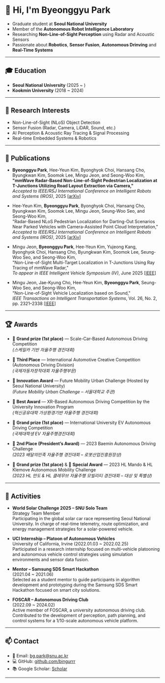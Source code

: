 # 👋 Hi, I'm Byeonggyu Park

- Graduate student at **Seoul National University**  
- Member of the **Autonomous Robot Intelligence Laboratory**  
- Researching **Non-Line-of-Sight Perception** using Radar and Acoustic Sensors  
- Passionate about **Robotics**, **Sensor Fusion**, **Autonomous Drinving** and **Real-Time Systems**

---

## 🎓 Education
- **Seoul National University** (2025 ~ )  
- **Kookmin University** (2018 ~ 2024)
---

## 🔬 Research Interests
- Non-Line-of-Sight (NLoS) Object Detection
- Sensor Fusion (Radar, Camera, LiDAR, Sound, etc.)
- AI Perception & Acoustic Ray Tracing & Signal Processing 
- Real-time Embedded Systems & Robotics

---

## 📝 Publications
- **Byeonggyu Park**, Hee-Yeun Kim, Byonghyok Choi, Hansang Cho, Byungkwan Kim, Soomok Lee, Mingu Jeon, and Seong-Woo Kim,  
  **"mmWave Radar-Based Non-Line-of-Sight Pedestrian Localization at T-Junctions Utilizing Road Layout Extraction via Camera,"**  
  _Accepted to IEEE/RSJ International Conference on Intelligent Robots and Systems (IROS)_, 2025 [[arXiv](https://arxiv.org/abs/2508.02348)]
  
- Hee-Yeun Kim, **Byeonggyu Park**, Byonghyok Choi, Hansang Cho, Byungkwan Kim, Soomok Lee, Mingu Jeon, Seung-Woo Seo, and Seong-Woo Kim,  
  "Radar-Based NLoS Pedestrian Localization for Darting-Out Scenarios Near Parked Vehicles with Camera-Assisted Point Cloud Interpretation,"  
  _Accepted to IEEE/RSJ International Conference on Intelligent Robots and Systems (IROS)_, 2025 [[arXiv](https://arxiv.org/html/2508.04033v1)]

- Mingu Jeon, **Byeonggyu Park**, Hee-Yeun Kim, Yujeong Kang, Byonghyok Choi, Hansang Cho, Byungkwan Kim, Soomok Lee, Seung-Woo Seo, and Seong-Woo Kim,  
  "Non-Line-of-Sight Multi-Target Localization in T-Junctions Using Ray Tracing of mmWave Radar,"  
  _To appear in IEEE Intelligent Vehicle Symposium (IV)_, June 2025 [[IEEE](https://ieeexplore.ieee.org/stamp/stamp.jsp?arnumber=11097630&tag=1)]
  
- Mingu Jeon, Jae-Kyung Cho, Hee-Yeun Kim, **Byeonggyu Park**, Seung-Woo Seo, and Seong-Woo Kim,  
  "Non-Line-of-Sight Vehicle Localization based on Sound,"  
  _IEEE Transactions on Intelligent Transportation Systems_, Vol. 26, No. 2, pp. 2321–2338 [[IEEE](https://ieeexplore.ieee.org/document/10790925)]

---

## 🏆 Awards

- 🥇 **Grand prize (1st place)** — Scale-Car-Based Autonomous Driving Competition  
  *(스케일카 기반 자율주행 경진대회)*

- 🥉 **Third Place** — International Automotive Creative Competition (Autonomous Driving Division)  
  *(국제자동차창작대회 자율주행부문)*

- 🌟 **Innovation Award** — Future Mobility Urban Challenge (Hosted by Seoul National University)  
  *(Future Mobility Urban Challenge – 서울대학교 주관)*

- 🥇 **Best Award** — XR-Based Autonomous Driving Competition by the University Innovation Program  
  *(혁신공유대학 가상환경기반 자율주행 경진대회)*

- 🥇 **Grand prize (1st place)** — International University EV Autonomous Driving Competition  
  *(국제대학생 EV 자율주행경진대회)*

- 🥈 **2nd Place (President’s Award)** — 2023 Baemin Autonomous Driving Challenge  
  *(2023 배달의민족 자율주행 경진대회 – 로봇산업진흥원장상)*

- 🥇 **Grand prize (1st place)** & 🌟 **Special Award** — 2023 HL Mando & HL Klemove Autonomous Mobility Challenge  
  *(2023 HL 만도 & HL 클레무브 자율주행 모빌리티 경진대회 – 대상 및 특별상)*

---

## 🚀 Activities
- **World Solar Challenge 2025 – SNU Solo Team**  
  Strategy Team Member  
  Participating in the global solar car race representing Seoul National University. In charge of real-time telemetry, route optimization, and energy management strategies for a solar-powered vehicle.
  
- **UCI Internship – Platoon of Autonomous Vehicles**  
  University of California, Irvine (2022.01.03 ~ 2022.02.25)  
  Participated in a research internship focused on multi-vehicle platooning and autonomous vehicle control strategies using simulation environments and sensor data fusion.

- **Mentor – Samsung SDS Smart Hackathon**  
  (2021.04 ~ 2021.06)  
  Selected as a student mentor to guide participants in algorithm development and prototyping during the Samsung SDS Smart Hackathon focused on smart city solutions.

- **FOSCAR – Autonomous Driving Club**  
  (2022.09 ~ 2024.02)  
  Active member of FOSCAR, a university autonomous driving club. Contributed to the development of perception, path planning, and control systems for a 1/10-scale autonomous vehicle platform.

---

## 📫 Contact
- 📧 Email: [bg.park@snu.ac.kr](mailto:bg.park@snu.ac.kr)  
- 💻 GitHub: [github.com/bingurrr](https://github.com/Bingurrr)  
- 📚 Google Scholar: [Scholar](https://scholar.google.com/citations?user=3PMUIP8AAAAJ&hl=ko)
---

